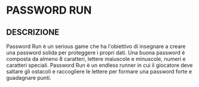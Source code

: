 # PASSWORD RUN
## DESCRIZIONE
Password Run è un serious game che ha l'obiettivo di insegnare a creare una password solida
per proteggere i propri dati. 
Una buona password è composta da almeno 8 caratteri, lettere maiuscole e minuscole, numeri e caratteri 
speciali.
Password Run è un endless runner in cui il giocatore deve saltare gli ostacoli e raccogliere le lettere per
formare una password forte e guadagnare punti.

